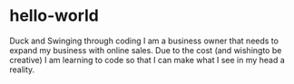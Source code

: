# hello-world
Duck and Swinging through coding
I am a business owner that needs to expand my business with online sales. Due to the cost (and wishingto be creative) I am learning to code so that I can make what I see in my head a reality.
